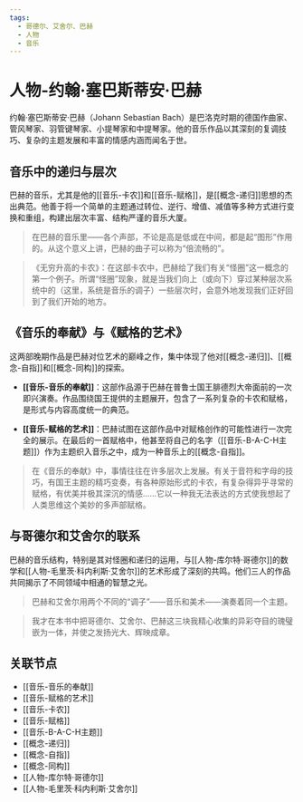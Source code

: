 ```yaml
---
tags:
  - 哥德尔、艾舍尔、巴赫
  - 人物
  - 音乐
---
```


# 人物-约翰·塞巴斯蒂安·巴赫

约翰·塞巴斯蒂安·巴赫（Johann Sebastian Bach）是巴洛克时期的德国作曲家、管风琴家、羽管键琴家、小提琴家和中提琴家。他的音乐作品以其深刻的复调技巧、复杂的主题发展和丰富的情感内涵而闻名于世。

## 音乐中的递归与层次

巴赫的音乐，尤其是他的[[音乐-卡农]]和[[音乐-赋格]]，是[[概念-递归]]思想的杰出典范。他善于将一个简单的主题通过转位、逆行、增值、减值等多种方式进行变换和重组，构建出层次丰富、结构严谨的音乐大厦。

> 在巴赫的音乐里——各个声部，不论是高是低或在中间，都是起“图形”作用的。从这个意义上讲，巴赫的曲子可以称为“倍流畅的”。

> 《无穷升高的卡农》：在这部卡农中，巴赫给了我们有关“怪圈”这一概念的第一个例子。所谓“怪圈”现象，就是当我们向上（或向下）穿过某种层次系统中的（这里，系统是音乐的调子）一些层次时，会意外地发现我们正好回到了我们开始的地方。

## 《音乐的奉献》与《赋格的艺术》

这两部晚期作品是巴赫对位艺术的巅峰之作，集中体现了他对[[概念-递归]]、[[概念-自指]]和[[概念-同构]]的探索。

*   **[[音乐-音乐的奉献]]**：这部作品源于巴赫在普鲁士国王腓德烈大帝面前的一次即兴演奏。作品围绕国王提供的主题展开，包含了一系列复杂的卡农和赋格，是形式与内容高度统一的典范。

*   **[[音乐-赋格的艺术]]**：巴赫试图在这部作品中对赋格创作的可能性进行一次完全的展示。在最后的一首赋格中，他甚至将自己的名字（[[音乐-B-A-C-H主题]]）作为主题织入音乐之中，成为一种音乐上的[[概念-自指]]。

> 在《音乐的奉献》中，事情往往在许多层次上发展。有关于音符和字母的技巧，有国王主题的精巧变奏，有各种原始形式的卡农，有复杂得异乎寻常的赋格，有优美并极其深沉的情感……它以一种我无法表达的方式使我想起了人类思维这个美妙的多声部赋格。

## 与哥德尔和艾舍尔的联系

巴赫的音乐结构，特别是其对怪圈和递归的运用，与[[人物-库尔特·哥德尔]]的数学和[[人物-毛里茨·科内利斯·艾舍尔]]的艺术形成了深刻的共鸣。他们三人的作品共同揭示了不同领域中相通的智慧之光。

> 巴赫和艾舍尔用两个不同的“调子”——音乐和美术——演奏着同一个主题。

> 我才在本书中把哥德尔、艾舍尔、巴赫这三块我精心收集的异彩夺目的瑰璧嵌为一体，并使之发扬光大、辉映成章。

## 关联节点

*   [[音乐-音乐的奉献]]
*   [[音乐-赋格的艺术]]
*   [[音乐-卡农]]
*   [[音乐-赋格]]
*   [[音乐-B-A-C-H主题]]
*   [[概念-递归]]
*   [[概念-自指]]
*   [[概念-同构]]
*   [[人物-库尔特·哥德尔]]
*   [[人物-毛里茨·科内利斯·艾舍尔]]
